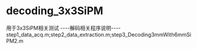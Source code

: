 # decoding_3x3SiPM
用于3x3SiPM相关测试
----解码相关程序说明----
step1_data_acq.m;step2_data_extraction.m;step3_Decoding3mmWith6mmSiPM2.m
